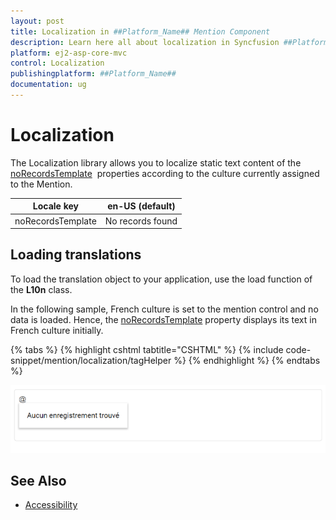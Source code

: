 ```yaml
---
layout: post
title: Localization in ##Platform_Name## Mention Component
description: Learn here all about localization in Syncfusion ##Platform_Name## Mention component of Syncfusion Essential JS 2 and more.
platform: ej2-asp-core-mvc
control: Localization
publishingplatform: ##Platform_Name##
documentation: ug
---
```


# Localization

The Localization library allows you to localize static text content of the [noRecordsTemplate](https://help.syncfusion.com/cr/aspnetmvc-js2/Syncfusion.EJ2.DropDowns.Mention.html#Syncfusion_EJ2_DropDowns_Mention_NoRecordsTemplate) &nbsp;properties according to the culture currently assigned to the Mention.

| Locale key | en-US (default)  |
|------|------|
| noRecordsTemplate |  No records found |

## Loading translations

To load the translation object to your application, use the load function of the **L10n** class.

In the following sample, French culture is set to the mention control and no data is loaded. Hence, the [noRecordsTemplate](https://help.syncfusion.com/cr/aspnetmvc-js2/Syncfusion.EJ2.DropDowns.Mention.html#Syncfusion_EJ2_DropDowns_Mention_NoRecordsTemplate) property displays its text in French culture initially.

{% tabs %}
{% highlight cshtml tabtitle="CSHTML" %}
{% include code-snippet/mention/localization/tagHelper %}
{% endhighlight %}
{% endtabs %}

![Localization](../images/localization.png)

## See Also

* [Accessibility](./accessibility)